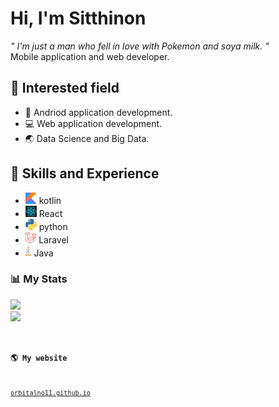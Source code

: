 # Hi, I'm Sitthinon
*" I'm just a man who fell in love with Pokemon and soya milk. "*<br/>
Mobile application and web developer.
## 🎯 Interested field
* 📱 Andriod application development.
* 💻 Web application development.
* 🌏 Data Science and Big Data.
## 🔧 Skills and Experience
* <img src="https://github.com/orbitalno11/orbitalno11/blob/master/img/kotlin-1.svg"  height="18px"> kotlin
* <img src="https://github.com/orbitalno11/orbitalno11/blob/master/img/react-1.svg"  height="18px"> React
* <img src="https://github.com/orbitalno11/orbitalno11/blob/master/img/python-5.svg"  height="18px"> python
* <img src="https://github.com/orbitalno11/orbitalno11/blob/master/img/laravel-2.svg"  height="18px"> Laravel
* <img src="https://github.com/orbitalno11/orbitalno11/blob/master/img/java-4.svg"  height="18px"> Java
### 📊 My Stats
<code><img src="https://github-readme-stats.vercel.app/api?username=orbitalno11&show_icons=true&theme=graywhite"><code/>
<code><img src="https://github-readme-stats.vercel.app/api/top-langs/?username=orbitalno11&hide=HTML,css"></code>
### 🌎 My website
[orbitalno11.github.io](https://orbitalno11.github.io/)
